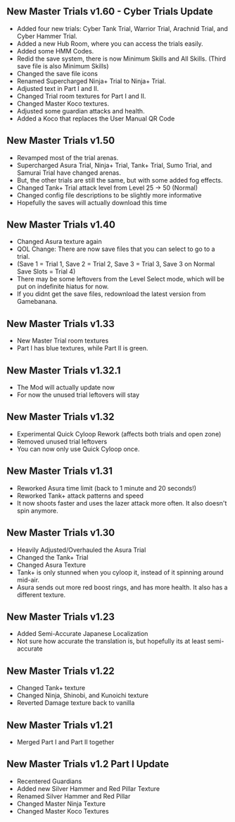 ## New Master Trials v1.60 - Cyber Trials Update
- Added four new trials: Cyber Tank Trial, Warrior Trial, Arachnid Trial, and Cyber Hammer Trial.
- Added a new Hub Room, where you can access the trials easily.
- Added some HMM Codes.
- Redid the save system, there is now Minimum Skills and All Skills. (Third save file is also Minimum Skills)
- Changed the save file icons
- Renamed Supercharged Ninja+ Trial to Ninja+ Trial.
- Adjusted text in Part I and II.
- Changed Trial room textures for Part I and II.
- Changed Master Koco textures.
- Adjusted some guardian attacks and health.
- Added a Koco that replaces the User Manual QR Code 

## New Master Trials v1.50
- Revamped most of the trial arenas.
- Supercharged Asura Trial, Ninja+ Trial, Tank+ Trial, Sumo Trial, and Samurai Trial have changed arenas.
- But, the other trials are still the same, but with some added fog effects.
- Changed Tank+ Trial attack level from Level 25 -> 50 (Normal)
- Changed config file descriptions to be slightly more informative
- Hopefully the saves will actually download this time

## New Master Trials v1.40
- Changed Asura texture again
- QOL Change: There are now save files that you can select to go to a trial.
- (Save 1 = Trial 1, Save 2 = Trial 2, Save 3 = Trial 3, Save 3 on Normal Save Slots = Trial 4)
- There may be some leftovers from the Level Select mode, which will be put on indefinite hiatus for now.
- If you didnt get the save files, redownload the latest version from Gamebanana.

## New Master Trials v1.33
- New Master Trial room textures
- Part I has blue textures, while Part II is green.

## New Master Trials v1.32.1
- The Mod will actually update now 
- For now the unused trial leftovers will stay

## New Master Trials v1.32
- Experimental Quick Cyloop Rework (affects both trials and open zone)
- Removed unused trial leftovers
- You can now only use Quick Cyloop once.

## New Master Trials v1.31
- Reworked Asura time limit (back to 1 minute and 20 seconds!)
- Reworked Tank+ attack patterns and speed
- It now shoots faster and uses the lazer attack more often. It also doesn't spin anymore.

## New Master Trials v1.30
- Heavily Adjusted/Overhauled the Asura Trial
- Changed the Tank+ Trial
- Changed Asura Texture
- Tank+ is only stunned when you cyloop it, instead of it spinning around mid-air.
- Asura sends out more red boost rings, and has more health. It also has a different texture.

## New Master Trials v1.23
- Added Semi-Accurate Japanese Localization
- Not sure how accurate the translation is, but hopefully its at least semi-accurate

## New Master Trials v1.22
- Changed Tank+ texture
- Changed Ninja, Shinobi, and Kunoichi texture
- Reverted Damage texture back to vanilla

## New Master Trials v1.21
- Merged Part I and Part II together


## New Master Trials v1.2 Part I Update
- Recentered Guardians
- Added new Silver Hammer and Red Pillar Texture
- Renamed Silver Hammer and Red Pillar
- Changed Master Ninja Texture
- Changed Master Koco Textures
